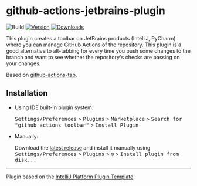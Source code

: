 # github-actions-jetbrains-plugin


![Build](https://github.com/dsoftwareinc/github-actions-jetbrains-plugin/workflows/Build/badge.svg)
[![Version](https://img.shields.io/jetbrains/plugin/v/com.dsoftware.ghtoolbar.svg)](https://plugins.jetbrains.com/plugin/com.dsoftware.ghtoolbar)
[![Downloads](https://img.shields.io/jetbrains/plugin/d/com.dsoftware.ghtoolbar.svg)](https://plugins.jetbrains.com/plugin/com.dsoftware.ghtoolbar)

<!-- Plugin description -->
This plugin creates a toolbar on JetBrains products (IntelliJ, PyCharm) where you 
can manage GitHub Actions of the repository.
This plugin is a good alternative to alt-tabbing for every time you push 
some changes to the branch and want to see whether the repository's checks 
are passing on your changes.
<!-- Plugin description end -->

Based on [github-actions-tab](https://github.com/Otanikotani/view-github-actions-idea-plugin).

## Installation

- Using IDE built-in plugin system:
  
  <kbd>Settings/Preferences</kbd> >
  <kbd>Plugins</kbd> >
  <kbd>Marketplace</kbd> > 
  <kbd>Search for "github actions toolbar"</kbd> >
  <kbd>Install Plugin</kbd>
  
- Manually:

  Download the [latest release](https://github.com/dsoftwareinc/github-actions-jetbrains-plugin/releases/latest) and install it manually using
  <kbd>Settings/Preferences</kbd> > <kbd>Plugins</kbd> > <kbd>⚙️</kbd> > <kbd>Install plugin from disk...</kbd>


---
Plugin based on the [IntelliJ Platform Plugin Template][template].

[template]: https://github.com/JetBrains/intellij-platform-plugin-template
